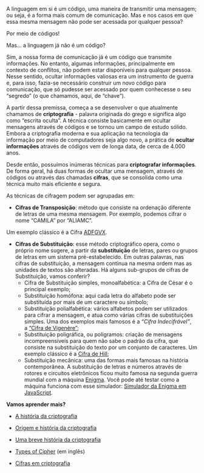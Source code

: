 A linguagem em si é um código, uma maneira de transmitir uma mensagem; ou seja, é a forma mais comum de comunicação. Mas e nos casos em que essa mesma mensagem não pode ser acessada por qualquer pessoa?

Por meio de códigos!

Mas... a linguagem já não é um código?

Sim, a nossa forma de comunicação já é um código que transmite informações. No entanto, algumas informações, principalmente em contexto de conflitos, não podem estar disponíveis para qualquer pessoa. Nesse sentido, ocultar informações valiosas era um instrumento de guerra e, para isso, fazia-se necessário construir um novo código para comunicação, que só pudesse ser acessado por quem conhecesse o seu “segredo” (o que chamamos, aqui, de “chave”).

A partir dessa premissa, começa a se desenvolver o que atualmente chamamos de **criptografia** - palavra originada do grego e significa algo como “escrita oculta”. A técnica consiste basicamente em ocultar mensagens através de códigos e se tornou um campo de estudo sólido. Embora a criptografia moderna e sua aplicação na tecnologia da informação por meio de computadores seja algo novo, a prática de **ocultar informações** através de códigos vem de longa data, de cerca de 4.000 anos.

Desde então, possuímos inúmeras técnicas para **criptografar informações**. De forma geral, há duas formas de ocultar uma mensagem, através de códigos ou através das chamadas **cifras**, que se consolida como uma técnica muito mais eficiente e segura.

As técnicas de cifragem podem ser agrupadas em:

- **Cifras de Transposição**: método que consiste na ordenação diferente de letras de uma mesma mensagem. Por exemplo, podemos cifrar o nome “CAMILA” por “ALIAMC”.

Um exemplo clássico é a Cifra [ADFGVX](https://pt.wikipedia.org/wiki/Cifra_ADFGVX).

- **Cifras de Substituição**: esse método criptográfico opera, como o próprio nome sugere, a partir da **substituição** de letras, pares ou grupos de letras em um sistema pré-estabelecido. Em outras palavras, nas cifras de substituição, a mensagem continua na mesma ordem mas as unidades de textos são alteradas. Há alguns sub-grupos de cifras de Substituição, vamos conferir?
    - Cifra de Substituição simples, monoalfabética: a Cifra de César é o principal exemplo;
    - Substituição homófona: aqui cada letra do alfabeto pode ser substituída por mais de um caractere ou símbolo;
    - Substituição polialfabética: vários alfabetos podem ser utilizados para cifrar a mensagem, e atua como várias cifras de substituições simples. Uma dos exemplos mais famosos é a _“Cifra Indecifrável”_, a [“Cifra de Vigenère”](https://pt.wikipedia.org/wiki/Cifra_de_Vigen%C3%A8re);
    - Substituição poligráfica, ou polígramos: criação de mensagens incompreensíveis para quem não sabe o padrão da cifra, que consiste na substituição do texto por um conjunto de caracteres. Um exemplo clássico é a [Cifra de Hill](https://pt.wikipedia.org/wiki/Cifra_de_Hill);
    - Substituição mecânica: uma das formas mais famosas na história contemporânea. A substituição de letras e números através de rotores e circuitos eletrônicos ficou muito famosa na segunda guerra mundial com a máquina [Enigma](https://pt.wikipedia.org/wiki/Enigma_%28m%C3%A1quina%29). Você pode até testar como a máquina funciona com esse simulador: [Simulador da Enigma em JavaScript](https://people.physik.hu-berlin.de/~palloks/js/enigma/index_en.html#top).

**Vamos aprender mais?**

- [A história da criptografia](http://www.dsc.ufcg.edu.br/~pet/jornal/abril2014/materias/historia_da_computacao.html)
    
- [Origem e história da criptografia](https://www.ieeeuel.org/post/criptografia-origem-e-hist%C3%B3ria)
    
- [Uma breve história da criptografia](https://cryptoid.com.br/banco-de-noticias/a-historia-da-criptografia/)
    
- [Types of Cipher](https://pt.education-wiki.com/5583122-types-of-cipher) (em inglês)
    
- [Cifras em criptografia](https://www.fr.net.br/2016/01/cifras-em-criptografia-o-que-e-tipos-e.html)